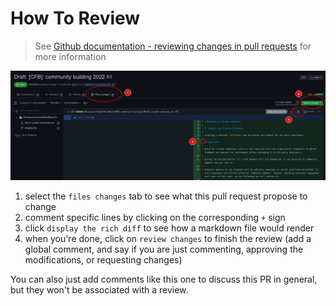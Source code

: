 # How To Review

> See [Github documentation - reviewing changes in pull requests](https://docs.github.com/en/pull-requests/collaborating-with-pull-requests/reviewing-changes-in-pull-requests/) for more information

![PR review steps](../assets/pr-review-steps.png)

1. select the `files changes` tab to see what this pull request propose to change
2. comment specific lines by clicking on the corresponding  `+` sign
3. click `display the rich diff` to see how a markdown file would render
4. when you're done, click on `review changes` to finish the review (add a global comment, and say if you are just commenting, approving the modifications, or requesting changes)

You can also just add comments like this one to discuss this PR in general, but they won't be associated with a review.